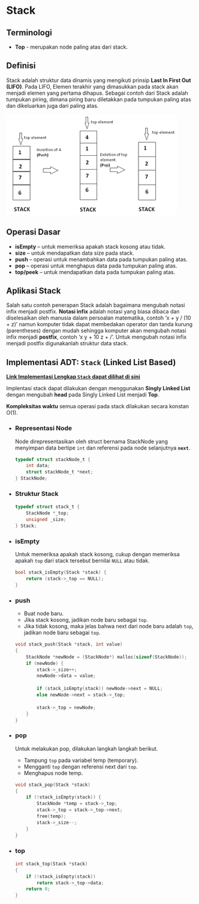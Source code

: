 # Stack

## Terminologi

- **Top** - merupakan node paling atas dari stack.

## Definisi

Stack adalah struktur data dinamis yang mengikuti prinsip **Last In First Out (LIFO)**.  Pada LIFO, Elemen terakhir yang dimasukkan pada stack akan menjadi elemen yang pertama dihapus. Sebagai contoh dari Stack adalah tumpukan piring, dimana piring baru diletakkan pada tumpukan paling atas dan dikeluarkan juga dari paling atas.

![](img/m1-1.png)

## Operasi Dasar

- **isEmpty** – untuk memeriksa apakah stack kosong atau tidak.
- **size** – untuk mendapatkan data size pada stack.
- **push** – operasi untuk menambahkan data pada tumpukan paling atas.
- **pop** – operasi untuk menghapus data pada tumpukan paling atas.
- **top/peek** – untuk mendapatkan data pada tumpukan paling atas.

## Aplikasi Stack

Salah satu contoh penerapan Stack adalah bagaimana mengubah notasi infix menjadi postfix. **Notasi infix** adalah notasi yang biasa dibaca dan diselesaikan oleh manusia dalam persoalan matematika, contoh ‘x + y / (10 + z)’ namun komputer tidak dapat membedakan operator dan tanda kurung (parentheses) dengan mudah sehingga komputer akan mengubah notasi infix menjadi **postfix**, contoh ‘x y + 10 z + /’. Untuk  mengubah notasi infix menjadi postfix digunakanlah struktur data stack.

## Implementasi ADT: **`Stack`** (Linked List Based)

[**Link Implementasi Lengkap `Stack` dapat dilihat di sini**](https://github.com/AlproITS/StrukturData/)

Implentasi stack dapat dilakukan dengan menggunakan **Singly Linked List** dengan mengubah **head** pada Singly Linked List menjadi **Top**.

**Kompleksitas waktu** semua operasi pada stack dilakukan secara konstan O(1).

- ### Representasi Node

    Node direpresentasikan oleh struct bernama StackNode yang menyimpan data bertipe `int` dan referensi pada node selanjutnya **`next`**.

    ```c
    typedef struct stackNode_t {
        int data;
        struct stackNode_t *next;
    } StackNode;
    ```

- ### Struktur Stack

    ```c
    typedef struct stack_t {
        StackNode *_top;
        unsigned _size;
    } Stack;
    ```

- ### isEmpty

    Untuk memeriksa apakah stack kosong, cukup dengan memeriksa apakah `top` dari stack tersebut bernilai `NULL` atau tidak.

    ```c
    bool stack_isEmpty(Stack *stack) {
        return (stack->_top == NULL);
    }
    ```

- ### push

    + Buat node baru.
    + Jika stack kosong, jadikan node baru sebagai `top`.
    + Jika tidak kosong, maka jelas bahwa next dari node baru adalah `top`, jadikan node baru sebagai `top`.

    ```c
    void stack_push(Stack *stack, int value) 
    {
        StackNode *newNode = (StackNode*) malloc(sizeof(StackNode));
        if (newNode) {
            stack->_size++;
            newNode->data = value;
            
            if (stack_isEmpty(stack)) newNode->next = NULL;
            else newNode->next = stack->_top;

            stack->_top = newNode;
        }
    }
    ```

- ### pop

    Untuk melakukan pop, dilakukan langkah langkah berikut.

    + Tampung `top` pada variabel temp (temporary).
    + Mengganti `top` dengan referensi next dari `top`.
    + Menghapus node temp.

    ```c
    void stack_pop(Stack *stack) 
    {
        if (!stack_isEmpty(stack)) {
            StackNode *temp = stack->_top;
            stack->_top = stack->_top->next;
            free(temp);
            stack->_size--;
        }
    }
    ```

- ### top

    ```c
    int stack_top(Stack *stack) 
    {
        if (!stack_isEmpty(stack)) 
            return stack->_top->data;
        return 0;
    }
    ```
